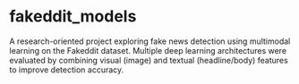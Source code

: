 # fakeddit_models
A research-oriented project exploring fake news detection using multimodal learning on the Fakeddit dataset. Multiple deep learning architectures were evaluated by combining visual (image) and textual (headline/body) features to improve detection accuracy.
